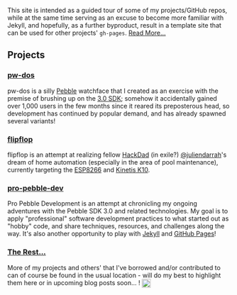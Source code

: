 This site is intended as a guided tour of some of my projects/GitHub repos, while at the same time serving as an excuse to become more familiar with Jekyll, and hopefully, as a further byproduct, result in a template site that can be used for other projects' `gh-pages`.  [Read More...](about)

## Projects

### [pw-dos](https://github.com/ishotjr/pw-dos)

pw-dos is a silly [Pebble](https://getpebble.com/) watchface that I created as an exercise with the premise of brushing up on the [3.0 SDK](http://developer.getpebble.com/sdk/); somehow it accidentally gained over 1,000 users in the few months since it reared its preposterous head, so development has continued by popular demand, and has already spawned several variants!

### [flipflop](https://github.com/FlipFlopHome/flipflop)

flipflop is an attempt at realizing fellow [HackDad](https://github.com/HackDads) (in exile?) [@juliendarrah](https://github.com/juliendarrah)'s dream of home automation (especially in the area of pool maintenance), currently targeting the [ESP8266](https://github.com/FlipFlopHome/flipflop/wiki/ESP8266-Firmware-Loader---Using-NodeMCU-Firmware-Programmer) and [Kinetis K10](http://www.freescale.com/webapp/sps/site/taxonomy.jsp?code=K10_BASELINE_MCU&cof=0&am=0).

### [pro-pebble-dev](https://github.com/ishotjr/pro-pebble-dev)

Pro Pebble Development is an attempt at chronicling my ongoing adventures with the Pebble SDK 3.0 and related technologies. My goal is to apply "professional" software development practices to what started out as "hobby" code, and share techniques, resources, and challenges along the way.  It's also another opportunity to play with [Jekyll](http://jekyllrb.com/) and [GitHub Pages](https://help.github.com/categories/github-pages-basics/)!

### [The Rest...](https://github.com/ishotjr?tab=repositories)

More of my projects and others' that I've borrowed and/or contributed to can of course be found in the usual location - will do my best to highlight them here or in upcoming blog posts soon... ! <img class="emoji" title=":bowtie:" alt=":bowtie:" src="https://assets.github.com/images/icons/emoji/sweat_smile.png" height="20" width="20" align="absmiddle">